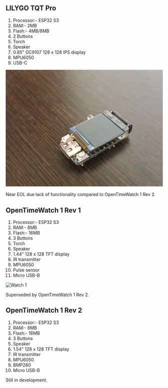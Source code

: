 ## LILYGO TQT Pro
1. Processor:- ESP32 S3
2. RAM:- 2MB
3. Flash:- 4MB/8MB
4. 2 Buttons
5. Torch
6. Speaker
7. 0.85" GC9107 128 x 128 IPS display
8. MPU6050
9. USB-C


![TQT Pro](assets/ttgotqtpro.jpeg)

Near EOL due lack of functionality compared to OpenTimeWatch 1 Rev 2.

## OpenTimeWatch 1 Rev 1
1. Processor:- ESP32 S3
2. RAM:- 8MB
3. Flash:- 16MB
4. 3 Buttons
5. Torch
6. Speaker
7. 1.44" 128 x 128 TFT display
8. IR transmitter
9. MPU6050
10. Pulse sensor
11. Micro USB-B

![Watch 1](assets/OpenTimeWatch1.jpg)

Superseded by OpenTimeWatch 1 Rev 2.

## OpenTimeWatch 1 Rev 2
1. Processor:- ESP32 S3
2. RAM:- 8MB
3. Flash:- 16MB
4. 3 Buttons
6. Speaker
7. 1.54" 128 x 128 TFT display
8. IR transmitter
9. MPU6050
10. BMP280
11. Micro USB-B

Still in development.
